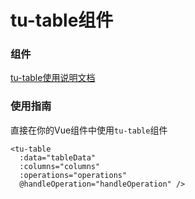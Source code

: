 # tu-table组件

### 组件
[tu-table使用说明文档](https://mxliu5.github.io/turing-ui-vue3/components/TuTable/base.html)

### 使用指南
直接在你的Vue组件中使用`tu-table`组件
```vue
<tu-table 
  :data="tableData" 
  :columns="columns"
  :operations="operations"
  @handleOperation="handleOperation" />
```